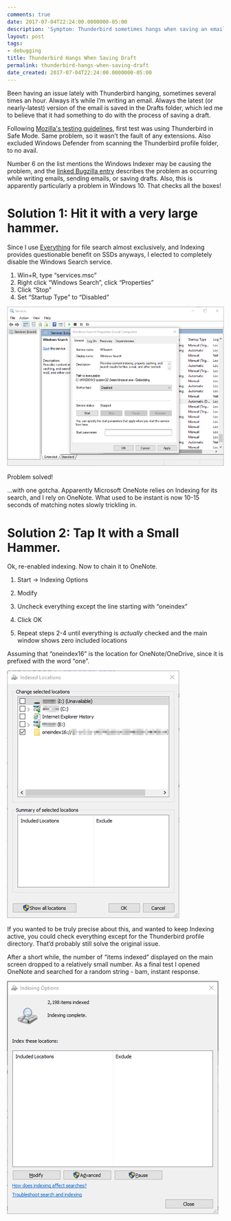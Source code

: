 ```yaml
---
comments: true
date: 2017-07-04T22:24:00.0000000-05:00
description: 'Symptom: Thunderbird sometimes hangs when saving an email draft (including auto-save) or sending an email. Culprit: Windows 10 Indexing Service Solutions.'
layout: post
tags:
- debugging
title: Thunderbird Hangs When Saving Draft
permalink: thunderbird-hangs-when-saving-draft
date_created: 2017-07-04T22:24:00.0000000-05:00
---
```

   
   
   
   
   
   
   

Been having an issue lately with Thunderbird hanging, sometimes several times an hour. Always it’s while I’m writing an email. Always the latest (or nearly-latest) version of the email is saved in the Drafts folder, which led me to believe that it had something to do with the process of saving a draft.   

Following [Mozilla's testing guidelines][1], first test was using Thunderbird in Safe Mode. Same problem, so it wasn’t the fault of any extensions. Also excluded Windows Defender from scanning the Thunderbird profile folder, to no avail.   

Number 6 on the list mentions the Windows Indexer may be causing the problem, and the [linked Bugzilla entry][2] describes the problem as occurring while writing emails, sending emails, or saving drafts. Also, this is apparently particularly a problem in Windows 10. That checks all the boxes!   

# Solution 1: Hit it with a very large hammer.   
Since I use [Everything][3] for file search almost exclusively, and Indexing provides questionable benefit on SSDs anyways, I elected to completely disable the Windows Search service.   

1. Win+R, type “services.msc”  
2. Right click “Windows Search”, click “Properties”  
3. Click “Stop”  
4. Set “Startup Type” to “Disabled”    
   

[![image001.png][4]][4]   

Problem solved!   

…with one gotcha. Apparently Microsoft OneNote relies on Indexing for its search, and I rely on OneNote. What used to be instant is now 10-15 seconds of matching notes slowly trickling in.   

# Solution 2: Tap It with a Small Hammer.   

Ok, re-enabled indexing. Now to chain it to OneNote.  
1. Start -> Indexing Options    
  
2. Modify  
3. Uncheck everything except the line starting with “oneindex”  
4. Click OK  
5. Repeat steps 2-4 until everything is *actually* checked and the main window shows zero included locations    
   

Assuming that “oneindex16” is the location for OneNote/OneDrive, since it is prefixed with the word “one”.   

[![image002.png][5]][5]   

If you wanted to be truly precise about this, and wanted to keep Indexing active, you could check everything except for the Thunderbird profile directory. That’d probably still solve the original issue.   

After a short while, the number of “items indexed” displayed on the main screen dropped to a relatively small number. As a final test I opened OneNote and searched for a random string - bam, instant response.   

[![image003.png][6]][6]   

   

[1]: https://wiki.mozilla.org/Thunderbird:Testing:Memory_Usage_Problems
[2]: https://bugzilla.mozilla.org/show_bug.cgi?id=1262517
[3]: https://www.voidtools.com/
[4]: /uploads/2017/07/04/image001.png "image001.png"
[5]: /uploads/2017/07/04/image002.png "image002.png"
[6]: /uploads/2017/07/04/image003.png "image003.png"